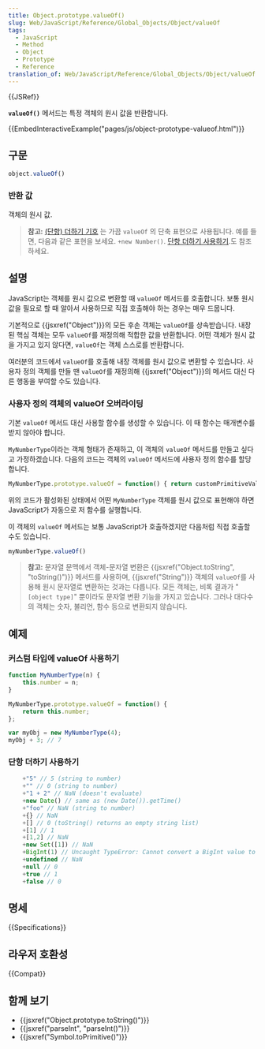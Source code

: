 ```yaml
---
title: Object.prototype.valueOf()
slug: Web/JavaScript/Reference/Global_Objects/Object/valueOf
tags:
  - JavaScript
  - Method
  - Object
  - Prototype
  - Reference
translation_of: Web/JavaScript/Reference/Global_Objects/Object/valueOf
---
```


{{JSRef}}

**`valueOf()`** 메서드는 특정 객체의 원시 값을 반환합니다.

{{EmbedInteractiveExample("pages/js/object-prototype-valueof.html")}}

## 구문

```js
object.valueOf()
```

### 반환 값

객체의 원시 값.

> **참고:** [(단항) 더하기 기호](/ko/docs/Web/JavaScript/Reference/Operators#단항_연산자) 는 가끔 `valueOf` 의 단축 표현으로 사용됩니다. 예를 들면, 다음과 같은 표현을 보세요. `+new Number()`. [단항 더하기 사용하기](/ko/docs/Web/JavaScript/Reference/Global_Objects/Object/valueOf#단항_더하기_사용하기).도 참조 하세요.

## 설명

JavaScript는 객체를 원시 값으로 변환할 때 `valueOf` 메서드를 호출합니다. 보통 원시 값을 필요로 할 때 알아서 사용하므로 직접 호출해야 하는 경우는 매우 드뭅니다.

기본적으로 {{jsxref("Object")}}의 모든 후손 객체는 `valueOf`를 상속받습니다. 내장된 핵심 객체는 모두 `valueOf`를 재정의해 적합한 값을 반환합니다. 어떤 객체가 원시 값을 가지고 있지 않다면, `valueOf`는 객체 스스로를 반환합니다.

여러분의 코드에서 `valueOf`를 호출해 내장 객체를 원시 값으로 변환할 수 있습니다. 사용자 정의 객체를 만들 땐 `valueOf`를 재정의해 {{jsxref("Object")}}의 메서드 대신 다른 행동을 부여할 수도 있습니다.

### 사용자 정의 객체의 valueOf 오버라이딩

기본 `valueOf` 메서드 대신 사용할 함수를 생성할 수 있습니다. 이 때 함수는 매개변수를 받지 않아야 합니다.

`MyNumberType`이라는 객체 형태가 존재하고, 이 객체의 `valueOf` 메서드를 만들고 싶다고 가정하겠습니다. 다음의 코드는 객체의 `valueOf` 메서드에 사용자 정의 함수를 할당합니다.

```js
MyNumberType.prototype.valueOf = function() { return customPrimitiveValue; };
```

위의 코드가 활성화된 상태에서 어떤 `MyNumberType` 객체를 원시 값으로 표현해야 하면 JavaScript가 자동으로 저 함수를 실행합니다.

이 객체의 `valueOf` 메서드는 보통 JavaScript가 호출하겠지만 다음처럼 직접 호출할 수도 있습니다.

```js
myNumberType.valueOf()
```

> **참고:** 문자열 문맥에서 객체-문자열 변환은 {{jsxref("Object.toString", "toString()")}} 메서드를 사용하며, {{jsxref("String")}} 객체의 `valueOf`를 사용해 원시 문자열로 변환하는 것과는 다릅니다. 모든 객체는, 비록 결과가 "`[object type]`" 뿐이라도 문자열 변환 기능을 가지고 있습니다. 그러나 대다수의 객체는 숫자, 불리언, 함수 등으로 변환되지 않습니다.

## 예제

### 커스텀 타입에 valueOf 사용하기

```js
function MyNumberType(n) {
    this.number = n;
}

MyNumberType.prototype.valueOf = function() {
    return this.number;
};

var myObj = new MyNumberType(4);
myObj + 3; // 7
```

### 단항 더하기 사용하기

```js
    +"5" // 5 (string to number)
    +"" // 0 (string to number)
    +"1 + 2" // NaN (doesn't evaluate)
    +new Date() // same as (new Date()).getTime()
    +"foo" // NaN (string to number)
    +{} // NaN
    +[] // 0 (toString() returns an empty string list)
    +[1] // 1
    +[1,2] // NaN
    +new Set([1]) // NaN
    +BigInt(1) // Uncaught TypeError: Cannot convert a BigInt value to a number
    +undefined // NaN
    +null // 0
    +true // 1
    +false // 0
```

## 명세

{{Specifications}}

## 라우저 호환성

{{Compat}}

## 함께 보기

- {{jsxref("Object.prototype.toString()")}}
- {{jsxref("parseInt", "parseInt()")}}
- {{jsxref("Symbol.toPrimitive()")}}
